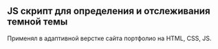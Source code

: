 ## JS скрипт для определения и отслеживания темной темы
Применял в адаптивной верстке сайта портфолио на HTML, CSS, JS.
